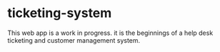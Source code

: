 ﻿# ticketing-system

This web app is a work in progress. it is the beginnings of a help desk ticketing and customer management system.
